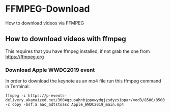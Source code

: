 # FFMPEG-Download
How to download videos via FFMPEG


## How to download videos with ffmpeg
This requires that you have ffmpeg installed, if not grab the one from https://ffmpeg.org

### Download Apple WWDC2019 event
In order to download the keynote as an mp4 file run this ffmpeg command in Terminal: 

```
ffmpeg -i https://p-events-delivery.akamaized.net/3004qzusahnbjppuwydgjzsdyzsippar/vod3/8500/8500_vod.m3u8 -c copy -bsf:a aac_adtstoasc Apple_WWDC2019_main.mp4
```

